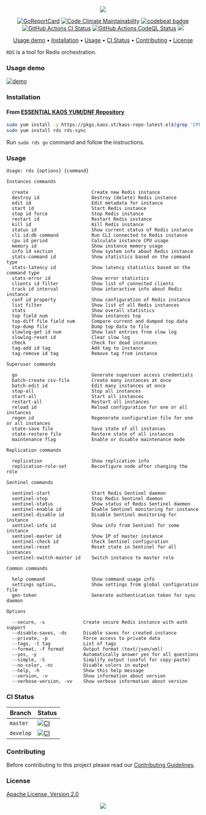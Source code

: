 <p align="center"><a href="#readme"><img src="https://gh.kaos.st/rds.svg"/></a></p>

<p align="center">
  <a href="https://kaos.sh/r/rds"><img src="https://kaos.sh/r/rds.svg" alt="GoReportCard" /></a>
  <a href="https://kaos.sh/l/rds"><img src="https://kaos.sh/l/b1568323e77e3a605a24.svg" alt="Code Climate Maintainability" /></a>
  <a href="https://kaos.sh/b/rds"><img src="https://kaos.sh/b/b9119bdd-79a1-46e8-8f31-238843410ad8.svg" alt="codebeat badge" /></a>
  <br/>
  <a href="https://kaos.sh/w/rds/ci"><img src="https://kaos.sh/w/rds/ci.svg" alt="GitHub Actions CI Status" /></a>
  <a href="https://kaos.sh/w/rds/codeql"><img src="https://kaos.sh/w/rds/codeql.svg" alt="GitHub Actions CodeQL Status" /></a>
  <a href="#license"><img src="https://gh.kaos.st/apache2.svg"></a>
</p>

<p align="center"><a href="#usage-demo">Usage demo</a> • <a href="#installation">Installation</a> • <a href="#usage">Usage</a> • <a href="#ci-status">CI Status</a> • <a href="#contributing">Contributing</a> • <a href="#license">License</a></p>

`RDS` is a tool for Redis orchestration.

### Usage demo

[![demo](https://gh.kaos.st/rds-100.gif)](#usage-demo)

### Installation

#### From [ESSENTIAL KAOS YUM/DNF Repository](https://pkgs.kaos.st)

```bash
sudo yum install -y https://pkgs.kaos.st/kaos-repo-latest.el$(grep 'CPE_NAME' /etc/os-release | tr -d '"' | cut -d':' -f5).noarch.rpm
sudo yum install rds rds-sync
```

Run `sudo rds go` command and follow the instructions.

### Usage

```
Usage: rds {options} {command}

Instances commands

  create                       Create new Redis instance
  destroy id                   Destroy (delete) Redis instance
  edit id                      Edit metadata for instance
  start id                     Start Redis instance
  stop id force                Stop Redis instance
  restart id                   Restart Redis instance
  kill id                      Kill Redis instance
  status id                    Show current status of Redis instance
  cli id:db command            Run CLI connected to Redis instance
  cpu id period                Calculate instance CPU usage
  memory id                    Show instance memory usage
  info id section              Show system info about Redis instance
  stats-command id             Show statistics based on the command type
  stats-latency id             Show latency statistics based on the command type
  stats-error id               Show error statistics
  clients id filter            Show list of connected clients
  track id interval            Show interactive info about Redis instance
  conf id property             Show configuration of Redis instance
  list filter                  Show list of all Redis instances
  stats                        Show overall statistics
  top field num                Show instances top
  top-diff file field num      Compare current and dumped top data
  top-dump file                Dump top data to file
  slowlog-get id num           Show last entries from slow log
  slowlog-reset id             Clear slow log
  check                        Check for dead instances
  tag-add id tag               Add tag to instance
  tag-remove id tag            Remove tag from instance

Superuser commands

  go                           Generate superuser access credentials
  batch-create csv-file        Create many instances at once
  batch-edit id                Edit many instances at once
  stop-all                     Stop all instances
  start-all                    Start all instances
  restart-all                  Restart all instances
  reload id                    Reload configuration for one or all instances
  regen id                     Regenerate configuration file for one or all instances
  state-save file              Save state of all instances
  state-restore file           Restore state of all instances
  maintenance flag             Enable or disable maintenance mode

Replication commands

  replication                  Show replication info
  replication-role-set         Reconfigure node after changing the role

Sentinel commands

  sentinel-start               Start Redis Sentinel daemon
  sentinel-stop                Stop Redis Sentinel daemon
  sentinel-status              Show status of Redis Sentinel daemon
  sentinel-enable id           Enable Sentinel monitoring for instance
  sentinel-disable id          Disable Sentinel monitoring for instance
  sentinel-info id             Show info from Sentinel for some instance
  sentinel-master id           Show IP of master instance
  sentinel-check id            Check Sentinel configuration
  sentinel-reset               Reset state in Sentinel for all instances
  sentinel-switch-master id    Switch instance to master role

Common commands

  help command                 Show command usage info
  settings option…             Show settings from global configuration file
  gen-token                    Generate authentication token for sync daemon

Options

  --secure, -s              Create secure Redis instance with auth support
  --disable-saves, -ds      Disable saves for created instance
  --private, -p             Force access to private data
  --tags, -t tag            List of tags
  --format, -f format       Output format (text/json/xml)
  --yes, -y                 Automatically answer yes for all questions
  --simple, -S              Simplify output (useful for copy-paste)
  --no-color, -nc           Disable colors in output
  --help, -h                Show this help message
  --version, -v             Show information about version
  --verbose-version, -vv    Show verbose information about version
```

### CI Status

| Branch | Status |
|--------|--------|
| `master` | [![CI](https://kaos.sh/w/rds/ci.svg?branch=master)](https://kaos.sh/w/rds/ci?query=branch:master) |
| `develop` | [![CI](https://kaos.sh/w/rds/ci.svg?branch=develop)](https://kaos.sh/w/rds/ci?query=branch:develop) |

### Contributing

Before contributing to this project please read our [Contributing Guidelines](https://github.com/essentialkaos/contributing-guidelines#contributing-guidelines).

### License

[Apache License, Version 2.0](https://www.apache.org/licenses/LICENSE-2.0)

<p align="center"><a href="https://essentialkaos.com"><img src="https://gh.kaos.st/ekgh.svg"/></a></p>
